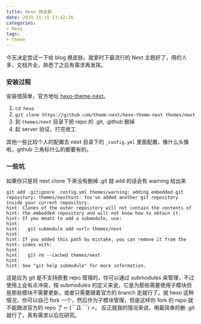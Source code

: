 ```yaml
---
title: Hexo 换皮肤
date: 2019-11-15 13:42:26
categories:
- Hexo
tags:
- theme
---
```

今天决定尝试一下给 blog 换皮肤。就拿时下最流行的 Next 主题好了，用的人多，文档齐全，熟悉了之后有需求再发挥。

### 安装过程

安装很简单，官方地址 [hexo-theme-next](https://github.com/theme-next/hexo-theme-next)。

1. `cd hexo`
2. `git clone https://github.com/theme-next/hexo-theme-next themes/next`
3. 到 `themes/next` 目录下把 repo 的 .git, .github 删掉
4. 起 server 验证，打完收工

其他一些比较个人的配置去 next 目录下的 `_config.yml` 里面配置，像什么头像啦，github 三角标什么的都要有的。

### 一些坑

如果你只是将 next clone 下来没有删掉 .git 就 add 的话会有 warning 给出来

```info
git add .gitignore _config.yml themes/warning: adding embedded git repository: themes/nexthint: You've added another git repository inside your current repository.
hint: Clones of the outer repository will not contain the contents of
hint: the embedded repository and will not know how to obtain it.
hint: If you meant to add a submodule, use:
hint:
hint:   git submodule add <url> themes/next
hint:
hint: If you added this path by mistake, you can remove it from the
hint: index with:
hint:
hint:   git rm --cached themes/next
hint:
hint: See "git help submodule" for more information.
```

这是应为 git 是不支持嵌套 repo 管理的，你可以通过 submodules 来管理，不过使用上会有点冲突，按 submodules 的定义来说，它是为那些需要使用子模块但是那些模块不需要更新，或者只需要跟着官方的 branch 走就行了。就 hexo 这种情况，你可以自己 fork 一个，然后作为子模块管理，但是这样你 fork 的 repo 就不能跟进官方的 repo 了 ┑(￣Д ￣)┍， 反正就我的情况来说，用最简单的删 .git 就行了，真有需求以后在研究。
